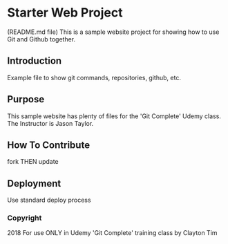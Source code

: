 # Starter Web Project
(README.md file)
This is a sample website project for showing how to use Git and Github together.

## Introduction

Example file to show git commands, repositories, github, etc.

## Purpose

This sample website has plenty of files for the 'Git Complete' Udemy class.
The Instructor is Jason Taylor.

## How To Contribute

fork THEN update

## Deployment

Use standard deploy process

### Copyright

2018 For use ONLY in Udemy 'Git Complete' training class by Clayton Tim
